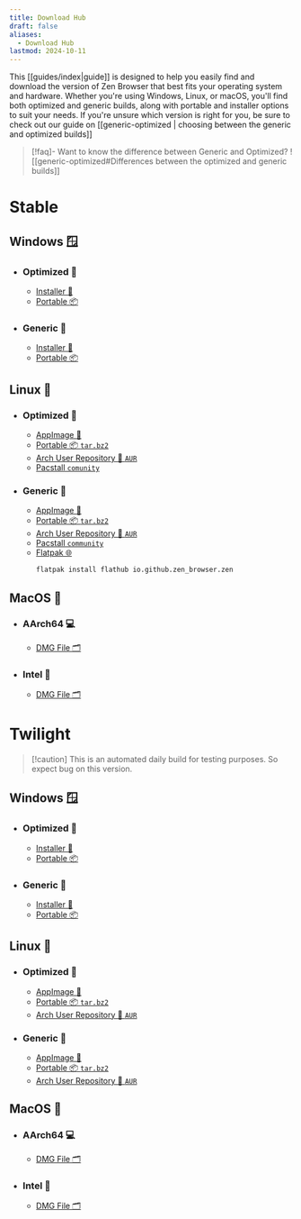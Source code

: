 ```yaml
---
title: Download Hub
draft: false
aliases:
  - Download Hub
lastmod: 2024-10-11
---
```


This [[guides/index|guide]] is designed to help you easily find and download the version of Zen Browser that best fits your operating system and hardware. Whether you're using Windows, Linux, or macOS, you'll find both optimized and generic builds, along with portable and installer options to suit your needs. If you're unsure which version is right for you, be sure to check out our guide on [[generic-optimized | choosing between the generic and optimized builds]]

> [!faq]- Want to know the difference between Generic and Optimized?
> ![[generic-optimized#Differences between the optimized and generic builds]]

# Stable

## Windows 🪟

- ### Optimized 🚀
    
	- [Installer 🚀](https://github.com/zen-browser/desktop/releases/latest/download/zen.installer.exe)
	- [Portable 📦](https://github.com/zen-browser/desktop/releases/latest/download/zen.win-specific.zip)

- ### Generic 👴
    
	- [Installer 🚀](https://github.com/zen-browser/desktop/releases/latest/download/zen.installer-generic.exe)
	- [Portable 📦](https://github.com/zen-browser/desktop/releases/latest/download/zen.win-generic.zip)

## Linux 🐧

- ### Optimized 🚀
    
	- [AppImage 🚀](https://github.com/zen-browser/desktop/releases/latest/download/zen-specific.AppImage)
	- [Portable 📦 `tar.bz2`](https://github.com/zen-browser/desktop/releases/latest/download/zen.linux-specific.tar.bz2)
	- [Arch User Repository 📂 `AUR`](https://aur.archlinux.org/packages/zen-browser-avx2-bin)
	- [Pacstall `comunity`](https://pacstall.dev/packages/zen-browser-specific-bin)
	  
- ### Generic 👴
    
	- [AppImage 🚀](https://github.com/zen-browser/desktop/releases/latest/download/zen-generic.AppImage)
	- [Portable 📦 `tar.bz2`](https://github.com/zen-browser/desktop/releases/latest/download/zen.linux-generic.tar.bz2)
	- [Arch User Repository 📂 `AUR`](https://aur.archlinux.org/packages/zen-browser-bin) 
	- [Pacstall `community`](https://pacstall.dev/packages/zen-browser-generic-bin)
	- [Flatpak 🌐](https://flathub.org/apps/io.github.zen_browser.zen)  
	  ```bash
	  flatpak install flathub io.github.zen_browser.zen
	  ```


## MacOS 🍎

- ### AArch64 💻
	    
	- [DMG File 🗂️](https://github.com/zen-browser/desktop/releases/latest/download/zen.macos-aarch64.dmg)
    
- ### Intel 💽

	- [DMG File 🗂️](https://github.com/zen-browser/desktop/releases/latest/download/zen.macos-x64.dmg)

# Twilight

>[!caution] This is an automated daily build for testing purposes. So expect bug on this version.

## Windows 🪟

- ### Optimized 🚀
    
	- [Installer 🚀](https://github.com/zen-browser/desktop/releases/download/twilight/zen.installer.exe)
	- [Portable 📦](https://github.com/zen-browser/desktop/releases/download/twilight/zen.win-specific.zip)

- ### Generic 👴
    
	- [Installer 🚀](https://github.com/zen-browser/desktop/releases/download/twilight/zen.installer-generic.exe)
	- [Portable 📦](https://github.com/zen-browser/desktop/releases/download/twilight/zen.win-generic.zip)

## Linux 🐧

- ### Optimized 🚀
    
	- [AppImage 🚀](https://github.com/zen-browser/desktop/releases/download/twilight/zen-specific.AppImage)
	- [Portable 📦 `tar.bz2`](https://github.com/zen-browser/desktop/releases/download/twilight/zen.linux-specific.tar.bz2)
	- [Arch User Repository 📂 `AUR`](https://aur.archlinux.org/packages/zen-twilight-avx2-bin)
	  
- ### Generic 👴
    
	- [AppImage 🚀](https://github.com/zen-browser/desktop/releases/download/twilight/zen-generic.AppImage)
	- [Portable 📦 `tar.bz2`](https://github.com/zen-browser/desktop/releases/download/twilight/zen.linux-generic.tar.bz2)
	- [Arch User Repository 📂 `AUR`](https://aur.archlinux.org/packages/zen-twilight-bin) 


## MacOS 🍎

- ### AArch64 💻
	    
	- [DMG File 🗂️](https://github.com/zen-browser/desktop/releases/download/twilight/zen.macos-aarch64.dmg)
    
- ### Intel 💽

	- [DMG File 🗂️](https://github.com/zen-browser/desktop/releases/download/twilight/zen.macos-x64.dmg)

